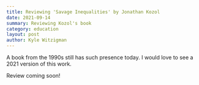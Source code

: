 ```yaml
---
title: Reviewing 'Savage Inequalities' by Jonathan Kozol
date: 2021-09-14
summary: Reviewing Kozol's book
category: education
layout: post
author: Kyle Witzigman
---
```


A book from the 1990s still has such presence today. I would love to see a 2021 version of this work.

Review coming soon!